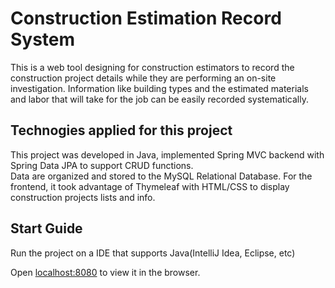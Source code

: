# Construction Estimation Record System

This is a web tool designing for construction estimators to record the construction project details while they are performing an on-site 
investigation. Information like building types and the estimated materials and labor that will take for the job can be easily recorded 
systematically.

## Technogies applied for this project

This project was developed in Java, implemented Spring MVC backend with Spring Data JPA to support CRUD functions.\
Data are organized and stored to the MySQL Relational Database. 
For the frontend, it took advantage of Thymeleaf with HTML/CSS to display construction projects lists and info.

## Start Guide

Run the project on a IDE that supports Java(IntelliJ Idea, Eclipse, etc)

Open [localhost:8080](localhost:8080) to view it in the browser.
